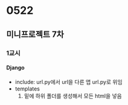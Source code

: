 # 0522
## 미니프로젝트 7차
### 1교시
#### Django
- include: url.py에서 url을 다른 앱 url.py로 위임
- templates
    1. 밑에 하위 폴더를 생성해서 모든 html을 넣음
    